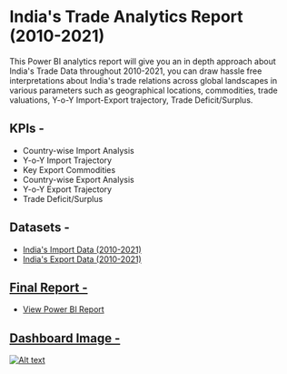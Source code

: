 # India's Trade Analytics Report (2010-2021)
This Power BI analytics report will give you an in depth approach about India's Trade Data throughout 2010-2021, you can draw hassle free interpretations about India's trade relations across global landscapes in various parameters such as geographical locations, commodities, trade valuations, Y-o-Y Import-Export trajectory, Trade Deficit/Surplus.  

## KPIs -
- Country-wise Import Analysis
- Y-o-Y Import Trajectory
- Key Export Commodities
- Country-wise Export Analysis
- Y-o-Y Export Trajectory
- Trade Deficit/Surplus

## Datasets -
- <a href="https://github.com/RiyonDas/India-Trade-Analysis-2010-2021/blob/cd61c50699c53452e8f485d8d1963640a72b69fa/2010%20to%202021%20import%20data.csv">India's Import Data (2010-2021)
- <a href="https://github.com/RiyonDas/India-Trade-Analysis-2010-2021/blob/5206ec80ebe2eab09ce6e83ccc4ced8243d176fb/2010%20to%202021%20export%20data.csv">India's Export Data (2010-2021)

## Final Report -
- <a href="https://github.com/RiyonDas/India-Trade-Analysis-2010-2021/blob/1fdcd3d07f9f4be24a46d624d6ed98aa0b863c6e/India's%20Trade%20Report%20Analysis.pbix">View Power BI Report

## Dashboard Image -
![Alt text](https://github.com/RiyonDas/India-Trade-Analysis-2010-2021/blob/1fdcd3d07f9f4be24a46d624d6ed98aa0b863c6e/India's%20Trade%20Report%20Analysis.pbix)

